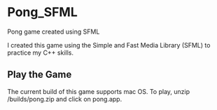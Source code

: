 # Pong_SFML
Pong game created using SFML


I created this game using the Simple and Fast Media Library (SFML) to practice my C++ skills.

## Play the Game
The current build of this game supports mac OS.
To play, unzip /builds/pong.zip and click on pong.app.
